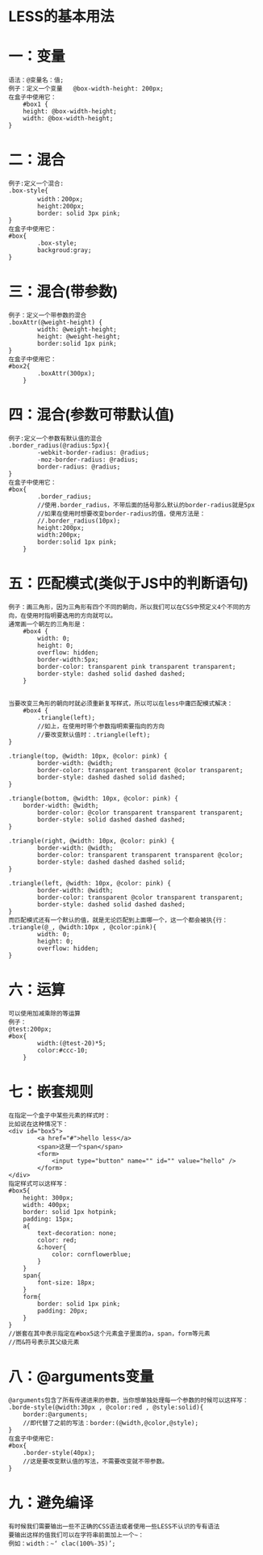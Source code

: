 # LESS的基本用法
# 一：变量
    语法：@变量名：值;
    例子：定义一个变量   @box-width-height: 200px;
    在盒子中使用它：
        #box1 {
	    height: @box-width-height;
	    width: @box-width-height;
	}

# 二：混合
    例子:定义一个混合:
	.box-style{
            width：200px;
            height:200px;
            border: solid 3px pink;
	}
    在盒子中使用它：
	#box{
            .box-style;
            backgroud:gray;
	}

# 三：混合(带参数)
    例子：定义一个带参数的混合
	.boxAttr(@weight-height) {
            width: @weight-height;
            height: @weight-height;
            border:solid 1px pink;
	}
    在盒子中使用它：
	#box2{
            .boxAttr(300px);
        }
    
# 四：混合(参数可带默认值)
    例子:定义一个参数有默认值的混合
	.border_radius(@radius:5px){
            -webkit-border-radius: @radius;
            -moz-border-radius: @radius;
            border-radius: @radius;
	}
    在盒子中使用它：
	#box{
            .border_radius;
            //使用.border_radius，不带后面的括号那么默认的border-radius就是5px
            //如果在使用时想要改变border-radius的值，使用方法是：
            //.border_radius(10px);
            height:200px;
            width:200px;
            border:solid 1px pink;
        }
# 五：匹配模式(类似于JS中的判断语句)
    例子：画三角形，因为三角形有四个不同的朝向，所以我们可以在CSS中预定义4个不同的方向，在使用时指明要选用的方向就可以。
    通常画一个朝左的三角形是：
        #box4 {
            width: 0;
            height: 0;
            overflow: hidden;
            border-width:5px;
            border-color: transparent pink transparent transparent;
            border-style: dashed solid dashed dashed;
        }
	
	
    当要改变三角形的朝向时就必须重新复写样式，所以可以在less中庸匹配模式解决：
        #box4 {
            .triangle(left);
            //如上，在使用时带个参数指明索要指向的方向
            //要改变默认值时：.triangle(left);
	}

	.triangle(top, @width: 10px, @color: pink) {
            border-width: @width;
            border-color: transparent transparent @color transparent;
            border-style: dashed dashed solid dashed;
	}
	
	.triangle(bottom, @width: 10px, @color: pink) {
	    border-width: @width;
            border-color: @color transparent transparent transparent;
            border-style: solid dashed dashed dashed;
	}
	
	.triangle(right, @width: 10px, @color: pink) {
            border-width: @width;
            border-color: transparent transparent transparent @color;
            border-style: dashed dashed dashed solid;
	}
	
	.triangle(left, @width: 10px, @color: pink) {
            border-width: @width;
            border-color: transparent @color transparent transparent;
            border-style: dashed solid dashed dashed;
	}
    而匹配模式还有一个默认的值，就是无论匹配到上面哪一个，这一个都会被执{行：
	.triangle(@_, @width:10px , @color:pink){
            width: 0;
            height: 0;
            overflow: hidden;
	}
		
# 六：运算
    可以使用加减乘除的等运算
    例子：
	@test:200px;
	#box{
            width:(@test-20)*5;
            color:#ccc-10;
        }
	
# 七：嵌套规则
    在指定一个盒子中某些元素的样式时：
    比如说在这种情况下：
	<div id="box5">
            <a href="#">hello less</a>
            <span>这是一个span</span>
            <form>
                <input type="button" name="" id="" value="hello" />
            </form>
	</div>
    指定样式可以这样写：
    #box5{
        height: 300px;
        width: 400px;
        border: solid 1px hotpink;
        padding: 15px;
        a{
            text-decoration: none;
            color: red; 
            &:hover{
                color: cornflowerblue;
            }
        }
        span{
            font-size: 18px;
        }
        form{
            border: solid 1px pink;
            padding: 20px;
        }
    }
    //嵌套在其中表示指定在#box5这个元素盒子里面的a，span，form等元素
    //而&符号表示其父级元素

# 八：@arguments变量
    @arguments包含了所有传递进来的参数，当你想单独处理每一个参数的时候可以这样写：
    .borde-style(@width:30px , @color:red , @style:solid){
        border:@arguments;
        //即代替了之前的写法：border:(@width,@color,@style);
    }
    在盒子中使用它:
    #box{
        .border-style(40px);
        //这是要改变默认值的写法，不需要改变就不带参数。
    }
	
# 九：避免编译
	有时候我们需要输出一些不正确的CSS语法或者使用一些LESS不认识的专有语法
	要输出这样的值我们可以在字符串前面加上一个~：
	例如：width：~‘ clac(100%-35)’;
	
	
	
